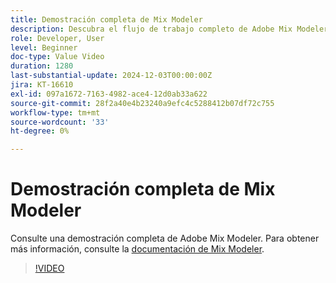 ```yaml
---
title: Demostración completa de Mix Modeler
description: Descubra el flujo de trabajo completo de Adobe Mix Modeler.
role: Developer, User
level: Beginner
doc-type: Value Video
duration: 1280
last-substantial-update: 2024-12-03T00:00:00Z
jira: KT-16610
exl-id: 097a1672-7163-4982-ace4-12d0ab33a622
source-git-commit: 28f2a40e4b23240a9efc4c5288412b07df72c755
workflow-type: tm+mt
source-wordcount: '33'
ht-degree: 0%

---
```


# Demostración completa de Mix Modeler

Consulte una demostración completa de Adobe Mix Modeler. Para obtener más información, consulte la [documentación de Mix Modeler](https://experienceleague.adobe.com/es/docs/mix-modeler/using/overview).

>[!VIDEO](https://video.tv.adobe.com/v/3440794/?learn=on&enablevpops)
